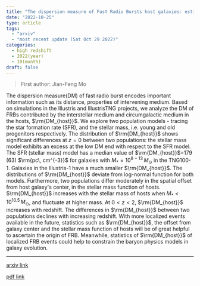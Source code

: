 ```yaml
---
title: "The dispersion measure of Fast Radio Bursts host galaxies: estimation from cosmological simulations"
date: "2022-10-25"
type: article
tags:
  - "arxiv"
  - "most recent update (Sat Oct 29 2022)"
categories:
  - high redshift
  - 2022(year)
  - 10(month)
draft: false
---
```


> First author: Jian-Feng Mo

 The dispersion measure(DM) of fast radio burst encodes important information
such as its distance, properties of intervening medium. Based on simulations in
the Illustris and IllustrisTNG projects, we analyze the DM of FRBs contributed
by the interstellar medium and circumgalactic medium in the hosts,
$\rm{DM_{host}}$. We explore two population models - tracing the star formation
rate (SFR), and the stellar mass, i.e. young and old progenitors respectively.
The distribution of $\rm{DM_{host}}$ shows significant differences at $z=0$
between two populations: the stellar mass model exhibits an excess at the low
DM end with respect to the SFR model. The SFR (stellar mass) model has a median
value of $\rm{DM_{host}}$=179 (63) $\rm{pc\, cm^{-3}}$ for galaxies with
$M_*=10^{8-13}\,M_{\odot}$ in the TNG100-1. Galaxies in the Illustris-1 have a
much smaller $\rm{DM_{host}}$. The distributions of $\rm{DM_{host}}$ deviate
from log-normal function for both models. Furthermore, two populations differ
moderately in the spatial offset from host galaxy's center, in the stellar mass
function of hosts. $\rm{DM_{host}}$ increases with the stellar mass of hosts
when $M_*<10^{10.5}\,M_{\odot}$, and fluctuate at higher mass. At $0<z<2$,
$\rm{DM_{host}}$ increases with redshift. The differences in $\rm{DM_{host}}$
between two populations declines with increasing redshift. With more localized
events available in the future, statistics such as $\rm{DM_{host}}$, the offset
from galaxy center and the stellar mass function of hosts will be of great
helpful to ascertain the origin of FRB. Meanwhile, statistics of
$\rm{DM_{host}}$ of localized FRB events could help to constrain the baryon
physics models in galaxy evolution.

---
[arxiv link](http://arxiv.org/abs/2210.14052v1)

[pdf link](http://arxiv.org/pdf/2210.14052v1)